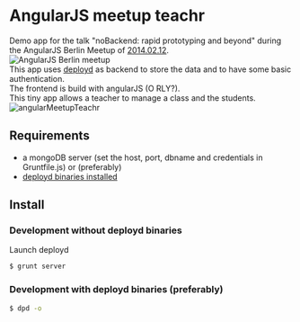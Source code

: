 # AngularJS meetup teachr

Demo app for the talk "noBackend: rapid prototyping and beyond" during the AngularJS Berlin Meetup of [2014.02.12](http://www.meetup.com/AngularJS-Meetup-Berlin/events/146829152/).  
![AngularJS Berlin meetup](http://berlinjs.org/img/AngularJS-Berlin.png)  
This app uses [deployd](http://deployd.com/) as backend to store the data and to have some basic authentication.  
The frontend is build with angularJS (O RLY?).  
This tiny app allows a teacher to manage a class and the students.
![angularMeetupTeachr](https://raw2.github.com/NicolasRitouet/nicolasritouet.github.io/master/images/angularMeetupTeachrScreenshot.png)


## Requirements
- a mongoDB server (set the host, port, dbname and credentials in Gruntfile.js)
or (preferably)
- [deployd binaries installed](http://deployd.com/download.html)


## Install

### Development without deployd binaries
Launch deployd

```bash
$ grunt server
```

### Development with deployd binaries (preferably)
```bash
$ dpd -o
```
